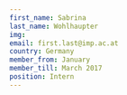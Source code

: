 ```yaml
---
first_name: Sabrina
last_name: Wohlhaupter
img: 
email: first.last@imp.ac.at
country: Germany
member_from: January
member_till: March 2017
position: Intern
---
```

